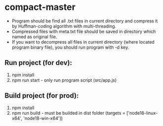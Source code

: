 # compact-master
* Program should be find all .txt files in current directory and
    compress it by Huffman-coding algorithm with multi-threading.
* Compressed files with meta.txt file should be saved in directory which named
    as original file.
* If you want to decompress all files in current directory (where located program binary file),
    you should run program with -d key.

## Run project (for dev):
1. npm install
2. npm run start - only run program script (src/app.js)

## Build project (for prod):
1. npm install
2. npm run build - must be builded in dist folder (targets = ['node18-linux-x64', 'node18-win-x64'])
